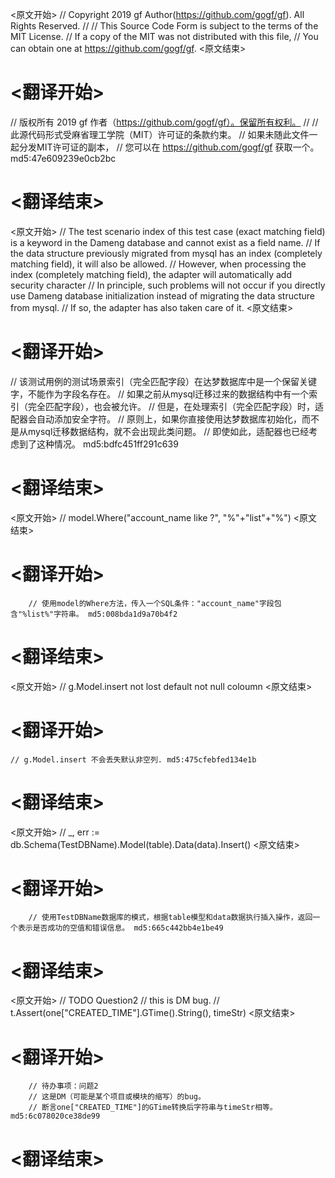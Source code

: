 
<原文开始>
// Copyright 2019 gf Author(https://github.com/gogf/gf). All Rights Reserved.
//
// This Source Code Form is subject to the terms of the MIT License.
// If a copy of the MIT was not distributed with this file,
// You can obtain one at https://github.com/gogf/gf.
<原文结束>

# <翻译开始>
// 版权所有 2019 gf 作者（https://github.com/gogf/gf）。保留所有权利。
//
// 此源代码形式受麻省理工学院（MIT）许可证的条款约束。
// 如果未随此文件一起分发MIT许可证的副本，
// 您可以在 https://github.com/gogf/gf 获取一个。 md5:47e609239e0cb2bc
# <翻译结束>


<原文开始>
// The test scenario index of this test case (exact matching field) is a keyword in the Dameng database and cannot exist as a field name.
// If the data structure previously migrated from mysql has an index (completely matching field), it will also be allowed.
// However, when processing the index (completely matching field), the adapter will automatically add security character
// In principle, such problems will not occur if you directly use Dameng database initialization instead of migrating the data structure from mysql.
// If so, the adapter has also taken care of it.
<原文结束>

# <翻译开始>
// 该测试用例的测试场景索引（完全匹配字段）在达梦数据库中是一个保留关键字，不能作为字段名存在。
// 如果之前从mysql迁移过来的数据结构中有一个索引（完全匹配字段），也会被允许。
// 但是，在处理索引（完全匹配字段）时，适配器会自动添加安全字符。
// 原则上，如果你直接使用达梦数据库初始化，而不是从mysql迁移数据结构，就不会出现此类问题。
// 即使如此，适配器也已经考虑到了这种情况。 md5:bdfc451ff291c639
# <翻译结束>


<原文开始>
// model.Where("account_name like ?", "%"+"list"+"%")
<原文结束>

# <翻译开始>
		// 使用model的Where方法，传入一个SQL条件："account_name"字段包含"%list%"字符串。 md5:008bda1d9a70b4f2
# <翻译结束>


<原文开始>
// g.Model.insert not lost default not null coloumn
<原文结束>

# <翻译开始>
	// g.Model.insert 不会丢失默认非空列. md5:475cfebfed134e1b
# <翻译结束>


<原文开始>
// _, err := db.Schema(TestDBName).Model(table).Data(data).Insert()
<原文结束>

# <翻译开始>
		// 使用TestDBName数据库的模式，根据table模型和data数据执行插入操作，返回一个表示是否成功的空值和错误信息。 md5:665c442bb4e1be49
# <翻译结束>


<原文开始>
		// TODO Question2
		// this is DM bug.
		// t.Assert(one["CREATED_TIME"].GTime().String(), timeStr)
<原文结束>

# <翻译开始>
		// 待办事项：问题2
		// 这是DM（可能是某个项目或模块的缩写）的bug。
		// 断言one["CREATED_TIME"]的GTime转换后字符串与timeStr相等。 md5:6c078020ce38de99
# <翻译结束>


